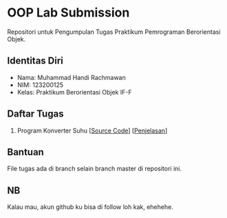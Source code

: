 # OOP Lab Submission

Repositori untuk Pengumpulan Tugas Praktikum Pemrograman Berorientasi Objek.

## Identitas Diri

- Nama: Muhammad Handi Rachmawan
- NIM: 123200125
- Kelas: Praktikum Berorientasi Objek IF-F

## Daftar Tugas

1. Program Konverter Suhu \[[Source Code](https://github.com/handirachmawan/oop-lab-submission/tree/01-konverter-suhu)\] \[[Penjelasan](https://youtu.be/E5FRTGqQIjY)\]

## Bantuan

File tugas ada di branch selain branch master di repositori ini.

## NB

Kalau mau, akun github ku bisa di follow loh kak, ehehehe.
